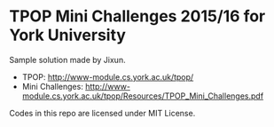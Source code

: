 # TPOP Mini Challenges 2015/16 for York University
Sample solution made by Jixun.

* TPOP: http://www-module.cs.york.ac.uk/tpop/
* Mini Challenges: http://www-module.cs.york.ac.uk/tpop/Resources/TPOP_Mini_Challenges.pdf

Codes in this repo are licensed under MIT License.
